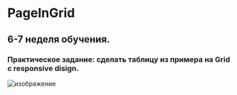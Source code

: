 # PageInGrid
## 6-7 неделя обучения.
### Практическое задание: сделать таблицу из примера на Grid с responsive disign.
![изображение](https://user-images.githubusercontent.com/119701695/227654139-4f3961a9-f054-4389-9c38-436e28632e39.png)
